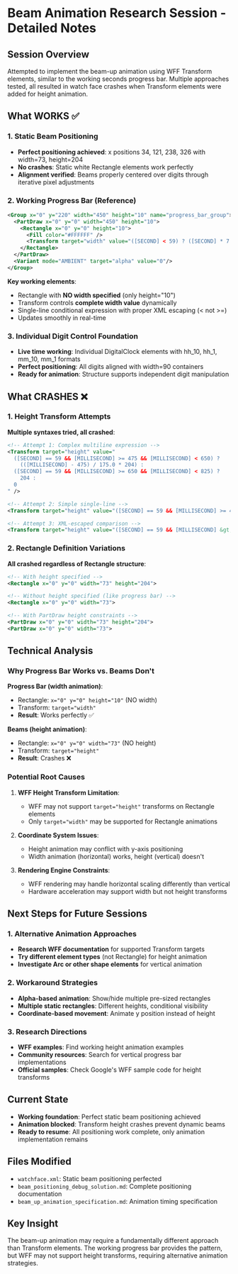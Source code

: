 # Beam Animation Research Session - Detailed Notes

## Session Overview
Attempted to implement the beam-up animation using WFF Transform elements, similar to the working seconds progress bar. Multiple approaches tested, all resulted in watch face crashes when Transform elements were added for height animation.

## What WORKS ✅

### 1. Static Beam Positioning
- **Perfect positioning achieved**: x positions 34, 121, 238, 326 with width=73, height=204
- **No crashes**: Static white Rectangle elements work perfectly
- **Alignment verified**: Beams properly centered over digits through iterative pixel adjustments

### 2. Working Progress Bar (Reference)
```xml
<Group x="0" y="220" width="450" height="10" name="progress_bar_group">
  <PartDraw x="0" y="0" width="450" height="10">
    <Rectangle x="0" y="0" height="10">
      <Fill color="#FFFFFF" />
      <Transform target="width" value="([SECOND] < 59) ? ([SECOND] * 7.5) : ([MILLISECOND] < 650) ? 450 : (450 * (1 - (([MILLISECOND] - 650) / 350.0)))" />
    </Rectangle>
  </PartDraw>
  <Variant mode="AMBIENT" target="alpha" value="0"/>
</Group>
```

**Key working elements**:
- Rectangle with **NO width specified** (only height="10")
- Transform controls **complete width value** dynamically
- Single-line conditional expression with proper XML escaping (&lt; not >=)
- Updates smoothly in real-time

### 3. Individual Digit Control Foundation
- **Live time working**: Individual DigitalClock elements with hh_10, hh_1, mm_10, mm_1 formats
- **Perfect positioning**: All digits aligned with width=90 containers
- **Ready for animation**: Structure supports independent digit manipulation

## What CRASHES ❌

### 1. Height Transform Attempts
**Multiple syntaxes tried, all crashed**:

```xml
<!-- Attempt 1: Complex multiline expression -->
<Transform target="height" value="
  ([SECOND] == 59 && [MILLISECOND] >= 475 && [MILLISECOND] < 650) ? 
    (([MILLISECOND] - 475) / 175.0 * 204) :
  ([SECOND] == 59 && [MILLISECOND] >= 650 && [MILLISECOND] < 825) ? 
    204 :
  0
" />

<!-- Attempt 2: Simple single-line -->
<Transform target="height" value="([SECOND] == 59 && [MILLISECOND] >= 475) ? 204 : 0" />

<!-- Attempt 3: XML-escaped comparison -->
<Transform target="height" value="([SECOND] == 59 && [MILLISECOND] &gt; 475) ? 204 : 0" />
```

### 2. Rectangle Definition Variations
**All crashed regardless of Rectangle structure**:

```xml
<!-- With height specified -->
<Rectangle x="0" y="0" width="73" height="204">

<!-- Without height specified (like progress bar) -->
<Rectangle x="0" y="0" width="73">

<!-- With PartDraw height constraints -->
<PartDraw x="0" y="0" width="73" height="204">
<PartDraw x="0" y="0" width="73">
```

## Technical Analysis

### Why Progress Bar Works vs. Beams Don't

**Progress Bar (width animation)**:
- Rectangle: `x="0" y="0" height="10"` (NO width)
- Transform: `target="width"` 
- **Result**: Works perfectly ✅

**Beams (height animation)**:
- Rectangle: `x="0" y="0" width="73"` (NO height)
- Transform: `target="height"`
- **Result**: Crashes ❌

### Potential Root Causes

1. **WFF Height Transform Limitation**: 
   - WFF may not support `target="height"` transforms on Rectangle elements
   - Only `target="width"` may be supported for Rectangle animations

2. **Coordinate System Issues**:
   - Height animation may conflict with y-axis positioning
   - Width animation (horizontal) works, height (vertical) doesn't

3. **Rendering Engine Constraints**:
   - WFF rendering may handle horizontal scaling differently than vertical
   - Hardware acceleration may support width but not height transforms

## Next Steps for Future Sessions

### 1. Alternative Animation Approaches
- **Research WFF documentation** for supported Transform targets
- **Try different element types** (not Rectangle) for height animation
- **Investigate Arc or other shape elements** for vertical animation

### 2. Workaround Strategies
- **Alpha-based animation**: Show/hide multiple pre-sized rectangles
- **Multiple static rectangles**: Different heights, conditional visibility
- **Coordinate-based movement**: Animate y position instead of height

### 3. Research Directions
- **WFF examples**: Find working height animation examples
- **Community resources**: Search for vertical progress bar implementations
- **Official samples**: Check Google's WFF sample code for height transforms

## Current State
- **Working foundation**: Perfect static beam positioning achieved
- **Animation blocked**: Transform height crashes prevent dynamic beams
- **Ready to resume**: All positioning work complete, only animation implementation remains

## Files Modified
- `watchface.xml`: Static beam positioning perfected
- `beam_positioning_debug_solution.md`: Complete positioning documentation
- `beam_up_animation_specification.md`: Animation timing specification

## Key Insight
The beam-up animation may require a fundamentally different approach than Transform elements. The working progress bar provides the pattern, but WFF may not support height transforms, requiring alternative animation strategies.